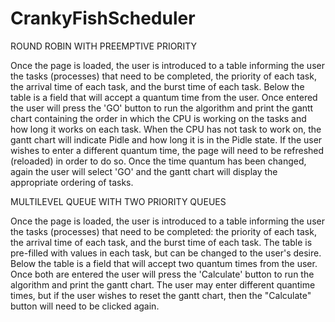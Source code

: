 # CrankyFishScheduler

ROUND ROBIN WITH PREEMPTIVE PRIORITY

Once the page is loaded, the user is introduced to a table informing the user the tasks (processes) that need to be completed, the priority of each task, the arrival time of each task, and the burst time of each task. 
Below the table is a field that will accept a quantum time from the user. Once entered the user will press the 'GO' button to run the algorithm and print the gantt chart containing the order in which the CPU is working on the tasks and how long it works on each task. When the CPU has not task to work on, the gantt chart will indicate Pidle and how long it is in the Pidle state. 
If the user wishes to enter a different quantum time, the page will need to be refreshed (reloaded) in order to do so. Once the time quantum has been changed, again the user will select 'GO' and the gantt chart will display the appropriate ordering of tasks. 


MULTILEVEL QUEUE WITH TWO PRIORITY QUEUES

Once the page is loaded, the user is introduced to a table informing the user the tasks (processes) that need to be completed: the priority of each task, the arrival time of each task, and the burst time of each task. The table is pre-filled with values in each task, but can be changed to the user's desire. 
Below the table is a field that will accept two quantum times from the user. Once both are entered the user will press the 'Calculate' button to run the algorithm and print the gantt chart.
The user may enter different quantime times, but if the user wishes to reset the gantt chart, then the "Calculate" button will need to be clicked again. 
